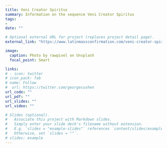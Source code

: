 ```yaml
---
title: Veni Creator Spiritus
summary: Information on the sequence Veni Creator Spiritus
tags:
- 
date: ""

# Optional external URL for project (replaces project detail page).
external_link: "https://www.latinmassconfirmation.com/veni-creator-spiritus/"

image:
  caption: Photo by rawpixel on Unsplash
  focal_point: Smart

links:
# - icon: twitter
# icon_pack: fab
# name: Follow
#  url: https://twitter.com/georgecushen
url_code: ""
url_pdf: ""
url_slides: ""
url_video: ""

# Slides (optional).
#   Associate this project with Markdown slides.
#   Simply enter your slide deck's filename without extension.
#   E.g. `slides = "example-slides"` references `content/slides/example-slides.md`.
#   Otherwise, set `slides = ""`.
# slides: example
---
```


